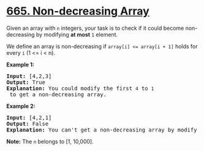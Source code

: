 <h1 class="title__20p2"><a href="https://leetcode-cn.com/problems/non-decreasing-array/">665. Non-decreasing Array</a></h1>

<div class="notranslate"><p>
Given an array with <code>n</code> integers, your task is to check if it could become non-decreasing by modifying <b>at most</b> <code>1</code> element.
</p>

<p>
We define an array is non-decreasing if <code>array[i] &lt;= array[i + 1]</code> holds for every <code>i</code> (1 &lt;= i &lt; n).
</p>

<p><b>Example 1:</b><br>
</p><pre><b>Input:</b> [4,2,3]
<b>Output:</b> True
<b>Explanation:</b> You could modify the first <code>4</code> to <code>1</code> to get a non-decreasing array.
</pre>
<p></p>

<p><b>Example 2:</b><br>
</p><pre><b>Input:</b> [4,2,1]
<b>Output:</b> False
<b>Explanation:</b> You can't get a non-decreasing array by modify at most one element.
</pre>
<p></p>

<p><b>Note:</b>
The <code>n</code> belongs to [1, 10,000].
</p></div>
